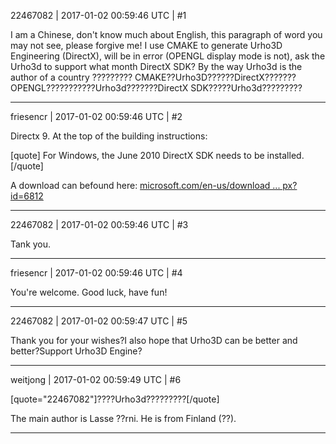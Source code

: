 22467082 | 2017-01-02 00:59:46 UTC | #1

I am a Chinese, don't know much about English, this paragraph of word you may not see, please forgive me!
I use CMAKE to generate Urho3D Engineering (DirectX), will be in error (OPENGL display mode is not), ask the Urho3d to support what month DirectX SDK? By the way Urho3d is the author of a country
????????? CMAKE??Urho3D??????DirectX???????OPENGL???????????Urho3d???????DirectX SDK?????Urho3d?????????

-------------------------

friesencr | 2017-01-02 00:59:46 UTC | #2

Directx 9. At the top of the building instructions:

[quote]
For Windows, the June 2010 DirectX SDK needs to be installed.
[/quote]

A download can befound here: [microsoft.com/en-us/download ... px?id=6812](http://www.microsoft.com/en-us/download/details.aspx?id=6812)

-------------------------

22467082 | 2017-01-02 00:59:46 UTC | #3

Tank you.

-------------------------

friesencr | 2017-01-02 00:59:46 UTC | #4

You're welcome.  Good luck, have fun!

-------------------------

22467082 | 2017-01-02 00:59:47 UTC | #5

Thank you for your wishes?I also hope that Urho3D can be better and better?Support Urho3D Engine?

-------------------------

weitjong | 2017-01-02 00:59:49 UTC | #6

[quote="22467082"]????Urho3d?????????[/quote]

The main author is Lasse ??rni. He is from Finland (??).

-------------------------

